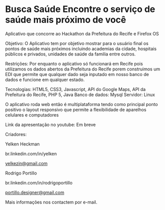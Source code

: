 Busca Saúde
Encontre o serviço de saúde mais próximo de você
==========

Aplicativo que concorre ao Hackathon da Prefeitura do Recife e Firefox OS

Objetivo: O Aplicativo tem por objetivo mostrar para o usuário final os pontos de saúde mais próximos incluindo academias da cidade, hospitais públicos e privados, unidades de saúde da familia entre outros.

Restrições: Por enquanto o aplicativo só funcionará em Recife pois utilizamos os dados abertos da Prefeitura do Recife porem construimos um EDI que permite que qualquer dado seja inputado em nosso banco de dados e funcione em qualquer estado.

Tecnologias: HTML5, CSS3, Javascript, API do Google Maps, API da Prefeitura do Recife, PHP 5, Java
Banco de dados: Mysql
Servidor: Linux

O aplicativo roda web então é multiplataforma tendo como principal ponto positivo o layout responsivo que permite a flexibilidade de aparelhos celulares e computadores

Link da apresentação no youtube: Em breve

Criadores:

Yelken Heckman

br.linkedin.com/in/yelken

yelkezin@gmail.com

Rodrigo Portillo

br.linkedin.com/in/rodrigoportillo

portillo.designer@gmail.com

Mais informações nos contactem por e-mail.

